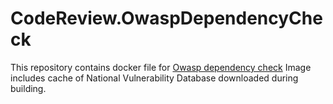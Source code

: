 # CodeReview.OwaspDependencyCheck

This repository contains docker file
for [Owasp dependency check](https://owasp.org/www-project-dependency-check/)
Image includes cache of National Vulnerability Database downloaded during building.
